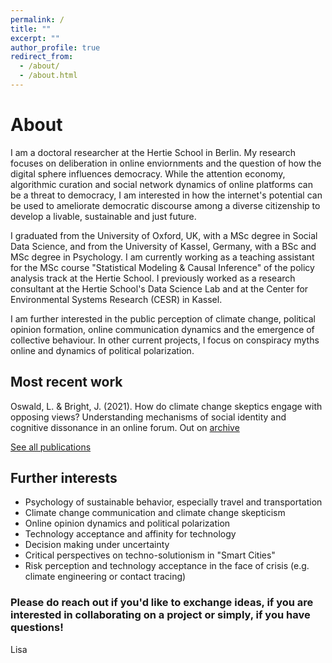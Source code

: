 ```yaml
---
permalink: /
title: ""
excerpt: ""
author_profile: true
redirect_from: 
  - /about/
  - /about.html
---
```


# About

I am a doctoral researcher at the Hertie School in Berlin. My research focuses on deliberation in online enviornments and the question of how the digital sphere influences democracy. While the attention economy, algorithmic curation and social network dynamics of online platforms can be a threat to democracy, I am interested in how the internet's potential can be used to ameliorate democratic discourse among a diverse citizenship to develop a livable, sustainable and just future. 

I graduated from the University of Oxford, UK, with a MSc degree in Social Data Science, and from the University of Kassel, Germany, with a BSc and MSc degree in Psychology. I am currently working as a teaching assistant for the MSc course "Statistical Modeling & Causal Inference" of the policy analysis track at the Hertie School. I previously worked as a research consultant at the Hertie School's Data Science Lab and at the Center for Environmental Systems Research (CESR) in Kassel.

I am further interested in the public perception of climate change, political opinion formation, online communication dynamics and the emergence of collective behaviour. In other current projects, I focus on conspiracy myths online and dynamics of political polarization. 

## Most recent work
Oswald, L. & Bright, J. (2021). How do climate change skeptics engage with opposing views? Understanding mechanisms of social identity and cognitive dissonance in an online forum. Out on [archive](https://arxiv.org/abs/2102.06516)

[See all publications](https://lfoswald.github.io/publication/)

## Further interests

* Psychology of sustainable behavior, especially travel and transportation 
* Climate change communication and climate change skepticism
* Online opinion dynamics and political polarization
* Technology acceptance and affinity for technology
* Decision making under uncertainty 
* Critical perspectives on techno-solutionism in "Smart Cities"
* Risk perception and technology acceptance in the face of crisis (e.g. climate engineering or contact tracing)

### Please do reach out if you'd like to exchange ideas, if you are interested in collaborating on a project or simply, if you have questions!  
Lisa
